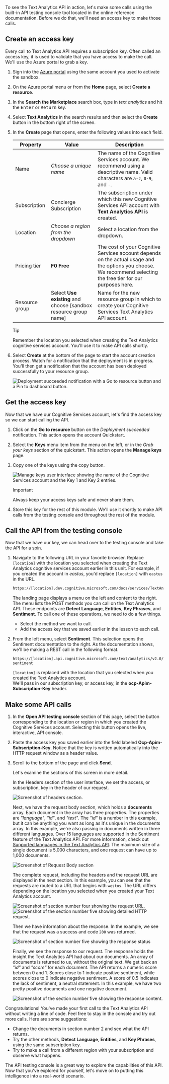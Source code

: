 To see the Text Analytics API in action, let's make some calls using the built-in API testing console tool located in the online reference documentation. Before we do that, we'll need an access key to make those calls.

## Create an access key

Every call to Text Analytics API requires a subscription key. Often called an access key, it is used to validate that you have access to make the call. We'll use the Azure portal to grab a key.

1. Sign into the [Azure portal](https://portal.azure.com/learn.docs.microsoft.com?azure-portal=true) using the same account you used to activate the sandbox.

1. On the Azure portal menu or from the **Home** page, select **Create a resource**.

1. In the **Search the Marketplace** search box, type in *text analytics* and hit the <kbd>Enter</kbd> or <kbd>Return</kbd> key.

1. Select **Text Analytics** in the search results and then select the **Create** button in the bottom right of the screen.

1. In the **Create** page that opens, enter the following values into each field.

    |Property  | Value  | Description  |
    |---------|---------|---------|
    |Name     |    *Choose a unique name*     |  The name of the Cognitive Services account. We recommend using a descriptive name. Valid characters are `a-z`, `0-9`, and `-`.    |
    |Subscription     |  Concierge Subscription    |   The subscription under which this new Cognitive Services API account with **Text Analytics API** is created.      |
    |Location     |  *Choose a region from the dropdown*       |  Select a location from the dropdown.  |
    |Pricing tier     | **F0 Free**     |   The cost of your Cognitive Services account depends on the actual usage and the options you choose. We recommend selecting the free tier for our purposes here.      |
    |Resource group     |  Select **Use existing** and choose <rgn>[sandbox resource group name]</rgn>       |  Name for the new resource group in which to create your Cognitive Services Text Analytics API account.       |

    > [!TIP]
    > Remember the location you selected when creating the Text Analytics cognitive services account. You'll use it to make API calls shortly. 

1. Select **Create** at the bottom of the page to start the account creation process. Watch for a notification that the deployment is in progress. You'll then get a notification that the account has been deployed successfully to your resource group.

    ![Deployment succeeded notification with a Go to resource button and a Pin to dashboard button.](../media/deploy-resource-group-success.PNG)

## Get the access key

Now that we have our Cognitive Services account, let's find the access key so we can start calling the API.

1. Click on the **Go to resource** button on the *Deployment succeeded* notification. This action opens the account Quickstart.

1. Select the **Keys** menu item from the menu on the left, or in the *Grab your keys* section of the quickstart. This action opens the **Manage keys** page.

1. Copy one of the keys using the copy button.

    ![Manage keys user interface showing the name of the Cognitive Services account and the Key 1 and Key 2 entries.](../media/manage-keys.PNG)

    > [!IMPORTANT]
    > Always keep your access keys safe and never share them.

1. Store this key for the rest of this module. We'll use it shortly to make API calls from the testing console and throughout the rest of the module.

## Call the API from the testing console

Now that we have our key, we can head over to the testing console and take the API for a spin.

1. Navigate to the following URL in your favorite browser. Replace `[location]` with the location you selected when creating the Text Analytics cognitive services account earlier in this unit. For example, if you created the account in *eastus*, you'd replace `[location]` with `eastus` in the URL.

    ```bash
    https://[location].dev.cognitive.microsoft.com/docs/services/TextAnalytics.V2.0
    ```

    The landing page displays a menu on the left and content to the right. The menu lists the POST methods you can call on the Text Analytics API. These endpoints are **Detect Language**, **Entities**, **Key Phrases**, and **Sentiment**. To call one of these operations, we need to do a few things.

    - Select the method we want to call.
    - Add the access key that we saved earlier in the lesson to each call.

1. From the left menu, select **Sentiment**. This selection opens the Sentiment documentation to the right. As the documentation shows, we'll be making a REST call in the following format.  

    `https://[location].api.cognitive.microsoft.com/text/analytics/v2.0/sentiment`

     `[location]` is replaced with the location that you selected when you created the Text Analytics account.  
We'll pass in our subscription key, or access key, in the **ocp-Apim-Subscription-Key** header.

## Make some API calls

1. In the **Open API testing console** section of this page, select the button corresponding to the location or region in which you created  the Cognitive Services account. Selecting this button opens the live, interactive, API console.

1. Paste the access key you saved earlier into the field labeled **Ocp-Apim-Subscription-Key**. Notice that the key is written automatically into the HTTP request window as a header value.

1. Scroll to the bottom of the page and click **Send**.

    Let's examine the sections of this screen in more detail.

    In the Headers section of the user interface, we set the access, or subscription, key in the header of our request.

    ![Screenshot of headers section.](../media/2-marker.PNG)

    Next, we have the request body section, which holds a **documents** array. Each document in the array has three properties. The properties are *"language"*, *"id"*, and *"text"*. The *"id"* is a number in this example, but it can be anything you want as long as it's unique in the documents array. In this example, we're also passing in documents written in three different languages. Over 15 languages are supported in the Sentiment feature of the Text Analytics API. For more information, check out [Supported languages in the Text Analytics API](https://docs.microsoft.com/azure/cognitive-services/text-analytics/text-analytics-supported-languages). The maximum size of a single document is 5,000 characters, and one request can have up to 1,000 documents.

    ![Screenshot of Request Body section](../media/3-marker.PNG)

    The complete request, including the headers and the request URL are displayed in the next section. In this example, you can see that the requests are routed to a URL that begins with `westus`. The URL differs depending on the location you selected when you created your Text Analytics account.

    ![Screenshot of section number four showing the request URL.](../media/4-marker.PNG)
    ![Screenshot of the section number five showing detailed HTTP request.](../media/5-marker.PNG)

    Then we have information about the response. In the example, we see that the request was a success and code `200` was returned.

    ![Screenshot of section number five showing the response status](../media/6-marker.PNG)

    Finally, we see the response to our request. The response holds the insight the Text Analytics API had about our documents. An array of documents is returned to us, without the original text. We get back an *"id"* and *"score"* for each document. The API returns a numeric score between 0 and 1. Scores close to 1 indicate positive sentiment, while scores close to 0 indicate negative sentiment. A score of 0.5 indicates the lack of sentiment, a neutral statement. In this example, we have two pretty positive documents and one negative document.

    ![Screenshot of the section number five showing the response content.](../media/7-marker.PNG)

Congratulations! You've made your first call to the Text Analytics API without writing a line of code. Feel free to stay in the console and try out more calls. Here are some suggestions:

- Change the documents in section number 2 and see what the API returns.
- Try the other methods, **Detect Language**, **Entities**, and **Key Phrases**, using the same subscription key.
- Try to make a call from a different region with your subscription and observe what happens.

The API testing console is a great way to explore the capabilities of this API. Now that you've explored for yourself, let's move on to putting this intelligence into a real-world scenario.
